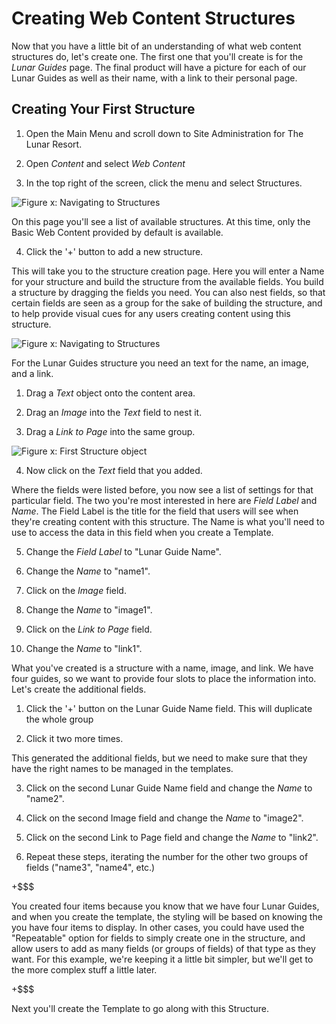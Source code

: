 # Creating Web Content Structures

Now that you have a little bit of an understanding of what web content 
structures do, let's create one. The first one that you'll create is for the
*Lunar Guides* page. The final product will have a picture for each of our
Lunar Guides as well as their name, with a link to their personal page.

## Creating Your First Structure

1. Open the Main Menu and scroll down to Site Administration for The Lunar Resort.

2. Open *Content* and select *Web Content*

3. In the top right of the screen, click the menu and select Structures.

![Figure x: Navigating to Structures](../../../images/001-select-structures.png)

On this page you'll see a list of available structures. At this time, only the 
Basic Web Content provided by default is available.

4. Click the '+' button to add a new structure.

This will take you to the structure creation page. Here you will enter a Name
for your structure and build the structure from the available fields. You build 
a structure by dragging the fields you need. You can also nest fields, so that 
certain fields are seen as a group for the sake of building the structure, and
to help provide visual cues for any users creating content using this structure.

![Figure x: Navigating to Structures](../../../images/001-structure-fields.png)

For the Lunar Guides structure you need an text for the name, an image, and a 
link.


1. Drag a *Text* object onto the content area.

2. Drag an *Image* into the *Text* field to nest it.

3. Drag a *Link to Page* into the same group.

![Figure x: First Structure object](../../../images/001-structure-group.png)

4. Now click on the *Text* field that you added.

Where the fields were listed before, you now see a list of settings for that
particular field. The two you're most interested in here are *Field Label* and 
*Name*. The Field Label is the title for the field that users 
will see when they're creating content with this structure. The Name is what 
you'll need to use to access the data in this field when you create a Template. 

5.  Change the *Field Label* to "Lunar Guide Name".

6.  Change the *Name* to "name1".

7.  Click on the *Image* field.

8.  Change the *Name* to "image1".

9.  Click on the *Link to Page* field.

10. Change the *Name* to "link1".

What you've created is a structure with a name, image, and link. We have four
guides, so we want to provide four slots to place the information into. Let's 
create the additional fields.

1. Click the '+' button on the Lunar Guide Name field. This will duplicate the
    whole group

2. Click it two more times.

This generated the additional fields, but we need to make sure that they have 
the right names to be managed in the templates.

3. Click on the second Lunar Guide Name field and change the *Name* to "name2".

4. Click on the second Image field and change the *Name* to "image2".

5. Click on the second Link to Page field and change the *Name* to "link2".

6. Repeat these steps, iterating the number for the other two groups of fields 
    ("name3", "name4", etc.)

+$$$

You created four items because you know that we have four Lunar Guides, and 
when you create the template, the styling will be based on knowing the you have
four items to display. In other cases, you could have used the "Repeatable" 
option for fields to simply create one in the structure, and allow users to
add as many fields (or groups of fields) of that type as they want. For this 
example, we're keeping it a little bit simpler, but we'll get to the more 
complex stuff a little later.

+$$$

Next you'll create the Template to go along with this Structure.

